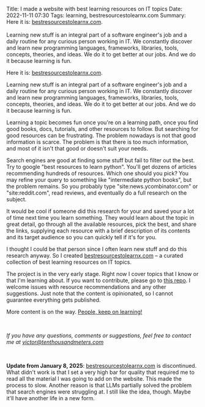 Title: I made a website with best learning resources on IT topics
Date: 2022-11-11 07:30
Tags: learning, bestresourcestolearnx.com
Summary: Here it is: [bestresourcestolearnx.com](https://bestresourcestolearnx.com/).<br><br>Learning new stuff is an integral part of a software engineer's job and a daily routine for any curious person working in IT. We constantly discover and learn new programming languages, frameworks, libraries, tools, concepts, theories, and ideas. We do it to get better at our jobs. And we do it because learning is fun.

Here it is: [bestresourcestolearnx.com](https://bestresourcestolearnx.com/).

Learning new stuff is an integral part of a software engineer's job and a daily routine for any curious person working in IT. We constantly discover and learn new programming languages, frameworks, libraries, tools, concepts, theories, and ideas. We do it to get better at our jobs. And we do it because learning is fun.

Learning a topic becomes fun once you're on a learning path, once you find good books, docs, tutorials, and other resources to follow. But searching for good resources can be frustrating. The problem nowadays is not that good information is scarce. The problem is that there is too much information, and most of it isn't that good or doesn't suit your needs.

Search engines are good at finding some stuff but fail to filter out the best. Try to google "best resources to learn python". You'll get dozens of articles recommending hundreds of resources. Which one should you pick? You may refine your query to something like "intermediate python books", but the problem remains. So you probably type "site:news.ycombinator.com" or "site:reddit.com", read reviews, and eventually do a full research on the subject.

It would be cool if someone did this research for your and saved your a lot of time next time you learn something. They would learn about the topic in great detail, go through all the available resources, pick the best, and share the links, supplying each resource with a brief description of its contents and its target audience so you can quickly tell if it's for you.

I thought I could be that person since I often learn new stuff and do this research anyway. So I created [bestresourcestolearnx.com](https://bestresourcestolearnx.com/) – a curated collection of best learning resources on IT topics.

The project is in the very early stage. Right now I cover topics that I know or that I'm learning about. If you want to contribute, please go to [this repo](https://github.com/r4victor/brtlx). I welcome issues with resource recommendations and any other suggestions. Just note that the content is opinionated, so I cannot guarantee everything gets published.

More content is on the way. [People, keep on learning!](https://www.youtube.com/watch?v=4wZ3ZG_Wams)

<br>

*If you have any questions, comments or suggestions, feel free to contact me at victor@tenthousandmeters.com*

<br>

**Update from January 8, 2025**: [bestresourcestolearnx.com](https://bestresourcestolearnx.com/) is discontinued. What didn't work is that I set a very high bar for quality that required me to read all the material I was going to add on the website. This made the process to slow. Another reason is that LLMs partially solved the problem that search engines were struggling at. I still like the idea, though. Maybe it'll have another life in a new form.
